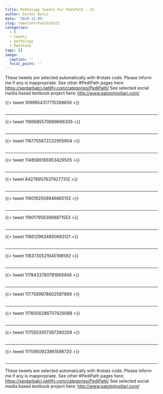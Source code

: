 ```yaml
---
title: Pathology Tweets For PediPath - 23
author: Serdar Balci
date: '2019-12-09'
slug: tweetsForPediPath23
categories:
  - R
  - tweets
  - pathology
  - PediPath
tags: []
image:
  caption: ''
  focal_point: ''
---
```



These tweets are selected automatically with #rstats code. Please inform me if any is inappropriate.
See other #PediPath pages here: https://serdarbalci.netlify.com/categories/PediPath/ 
See selected social media based textbook project here: http://www.patolojinotlari.com/

{{< tweet 1099954317715398656 >}}
<br>
<br>
<hr>
{{< tweet 1166685570669666305 >}}
<br>
<br>
<hr>
{{< tweet 1187755872232955904 >}}
<br>
<br>
<hr>
{{< tweet 1148586165953429505 >}}
<br>
<br>
<hr>
{{< tweet 842769576379277312 >}}
<br>
<br>
<hr>
{{< tweet 1190192558946865152 >}}
<br>
<br>
<hr>
{{< tweet 1190179563998871553 >}}
<br>
<br>
<hr>
{{< tweet 1186129634850693121 >}}
<br>
<br>
<hr>
{{< tweet 1183730521945198592 >}}
<br>
<br>
<hr>
{{< tweet 1178433780781969408 >}}
<br>
<br>
<hr>
{{< tweet 1177589978802597889 >}}
<br>
<br>
<hr>
{{< tweet 1176056286707929088 >}}
<br>
<br>
<hr>
{{< tweet 1175503557367390209 >}}
<br>
<br>
<hr>
{{< tweet 1170950923981598720 >}}
<br>
<br>
<hr>


These tweets are selected automatically with #rstats code. Please inform me if any is inappropriate.
See other #PediPath pages here: https://serdarbalci.netlify.com/categories/PediPath/ 
See selected social media based textbook project here: http://www.patolojinotlari.com/
